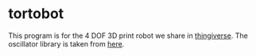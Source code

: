 # tortobot
This program is for the 4 DOF 3D print robot we share in [thingiverse](http://www.thingiverse.com/thing:2063954). The oscillator library is taken from [here](https://github.com/JavierIH/octosnake).

